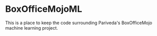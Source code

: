 # BoxOfficeMojoML
This is a place to keep the code surrounding Pariveda's BoxOfficeMojo machine learning project.
